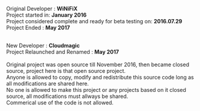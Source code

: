 Original Developer : <b>WiNiFiX</b><br>
Project started in: <b>January 2016</b><br>
Project considered complete and ready for beta testing on: <b>2016.07.29</b><br>
Project Ended : <b>May 2017</b><br><br>

New Developer : <b>Cloudmagic</b><br>
Project Relaunched and Renamed : <b>May 2017</b><br>
<br>
Original project was open source till November 2016, then became closed source, project here is that open source project.<br>
Anyone is allowed to copy, modify and redistribute this source code long as all modifications are shared here.<br>
No one is allowed to make this project or any projects based on it closed source, all modifications must allways be shared.<br>
Commerical use of the code is not allowed.
